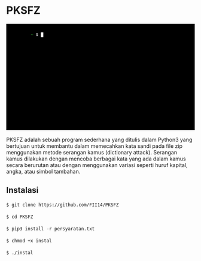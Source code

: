# PKSFZ

![](https://github.com/FII14/PKSFZ/blob/main/pksfz.gif)

PKSFZ adalah sebuah program sederhana yang ditulis dalam Python3 yang bertujuan untuk membantu dalam memecahkan kata sandi pada file zip menggunakan metode serangan kamus (dictionary attack). Serangan kamus dilakukan dengan mencoba berbagai kata yang ada dalam kamus secara berurutan atau dengan menggunakan variasi seperti huruf kapital, angka, atau simbol tambahan.

## Instalasi 

```
$ git clone https://github.com/FII14/PKSFZ

$ cd PKSFZ

$ pip3 install -r persyaratan.txt

$ chmod +x instal

$ ./instal
```
